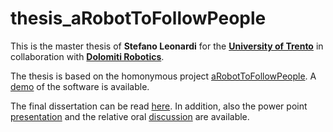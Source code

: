 # thesis_aRobotToFollowPeople
This is the master thesis of **Stefano Leonardi** for the **[University of Trento](https://www.unitn.it/en)** in collaboration with **[Dolomiti Robotics](https://dolomitirobotics.it/)**.

The thesis is based on the homonymous project [aRobotToFollowPeople](https://github.com/leopold-lll/aRobotToFollowPeople). 
A [demo](https://drive.google.com/file/d/1s_sXa-Q7-MVhQVobPWRdU7K5oFsKyt4N/view?usp=sharing) of the software is available.

The final dissertation can be read [here](https://github.com/leopold-lll/thesis_aRobotToFollowPeople/blob/master/main.pdf).
In addition, also the power point [presentation](https://drive.google.com/file/d/1jJQ9YGHTVK5UrLhepHpZLqO4kwQCIXDb/view?usp=sharing) and the relative oral [discussion](https://drive.google.com/file/d/1vLVMeXBxDt49J976ht0A8TKUEt3Bqjcf/view?usp=sharing) are available.
